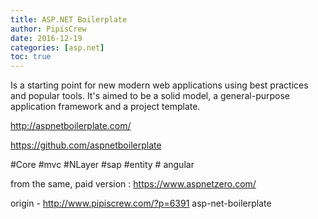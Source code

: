 ```yaml
---
title: ASP.NET Boilerplate
author: PipisCrew
date: 2016-12-19
categories: [asp.net]
toc: true
---
```


Is a starting point for new modern web applications using best practices and popular tools. It's aimed to be a solid model, a general-purpose application framework and a project template.

http://aspnetboilerplate.com/

https://github.com/aspnetboilerplate

#Core #mvc #NLayer #sap #entity # angular

from the same, paid version :
https://www.aspnetzero.com/

origin - http://www.pipiscrew.com/?p=6391 asp-net-boilerplate